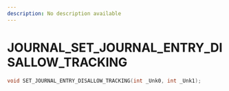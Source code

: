 ```yaml
---
description: No description available 
---
```


# JOURNAL\_SET_JOURNAL_ENTRY_DISALLOW_TRACKING

```cpp
void SET_JOURNAL_ENTRY_DISALLOW_TRACKING(int _Unk0, int _Unk1);
```